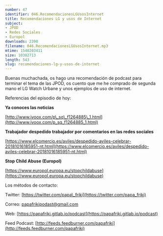 ```yaml
---
number: 47
identifier: 046.RecomendacionesLGUsosInternet
title: Recomendaciones LG y usos de Internet
subject:
- JPOD
- Redes Sociales
- Europol
downloads: 2390
filename: 046.RecomendacionesLGUsosInternet.mp3
mtime: 1540203411
size: 10382713
length: 543
slug: recomendaciones-lg-y-usos-de-internet
---
```

Buenas muchachada, os hago una recomendación de podcast para terminar el tema de las JPOD, os cuento que me he comprado de segunda mano el LG Watch Urbane y unos ejemplos de uso de internet.  

Referencias del episodio de hoy:

**Ya conoces las noticias**  

[http://www.ivoox.com/p\_sq\_f1264885\_1.html](http://www.ivoox.com/p_sq_f1264885_1.html)  

**Trabajador despedido trabajador por comentarios en las redes sociales**  

[https://www.elcomercio.es/aviles/despedido-aviles-celebrar-20181016185951-nt.html](https://www.elcomercio.es/aviles/despedido-aviles-celebrar-20181016185951-nt.html)  

**Stop Child Abuse (Europol)**  

[https://www.europol.europa.eu/stopchildabuse](https://www.europol.europa.eu/stopchildabuse)  

Los métodos de contacto:

Twitter: [https://twitter.com/papa\_friki](https://twitter.com/papa_friki)

Correo: [papafrikipodast@gmail.com](https://archive.org/details/papafrikipodast@gmail.com)

Web: [https://papafriki.gitlab.io/podcast](https://papafriki.gitlab.io/podcast)

Feed Podcast: [http://feeds.feedburner.com/papafriki](http://feeds.feedburner.com/papafriki)